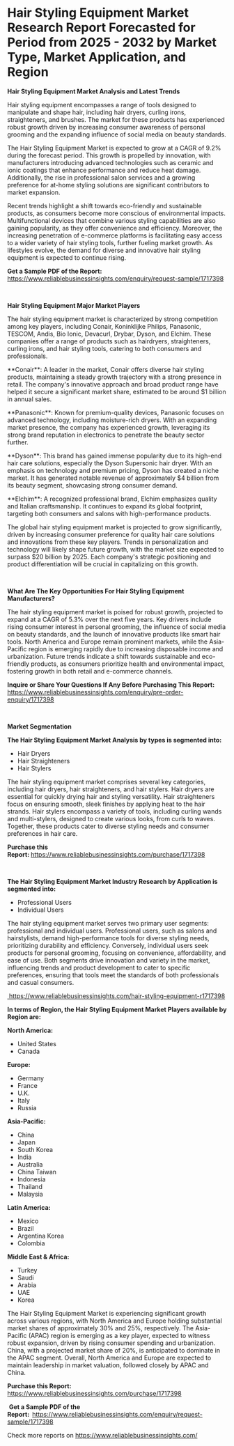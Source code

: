 <p><h1>Hair Styling Equipment Market Research Report Forecasted for Period from 2025 -  2032 by Market Type, Market Application, and Region</h1></p><p><strong>Hair Styling Equipment Market Analysis and Latest Trends</strong></p>
<p><p>Hair styling equipment encompasses a range of tools designed to manipulate and shape hair, including hair dryers, curling irons, straighteners, and brushes. The market for these products has experienced robust growth driven by increasing consumer awareness of personal grooming and the expanding influence of social media on beauty standards. </p><p>The Hair Styling Equipment Market is expected to grow at a CAGR of 9.2% during the forecast period. This growth is propelled by innovation, with manufacturers introducing advanced technologies such as ceramic and ionic coatings that enhance performance and reduce heat damage. Additionally, the rise in professional salon services and a growing preference for at-home styling solutions are significant contributors to market expansion.</p><p>Recent trends highlight a shift towards eco-friendly and sustainable products, as consumers become more conscious of environmental impacts. Multifunctional devices that combine various styling capabilities are also gaining popularity, as they offer convenience and efficiency. Moreover, the increasing penetration of e-commerce platforms is facilitating easy access to a wider variety of hair styling tools, further fueling market growth. As lifestyles evolve, the demand for diverse and innovative hair styling equipment is expected to continue rising.</p></p>
<p><strong>Get a Sample PDF of the Report:&nbsp;</strong> <a href="https://www.reliablebusinessinsights.com/enquiry/request-sample/1717398?utm_campaign=2354&utm_medium=2&utm_source=Github&utm_content=ia&utm_term=08022025&utm_id=hair-styling-equipment">https://www.reliablebusinessinsights.com/enquiry/request-sample/1717398</a></p>
<p>&nbsp;</p>
<p><strong>Hair Styling Equipment Major Market Players</strong></p>
<p><p>The hair styling equipment market is characterized by strong competition among key players, including Conair, Koninklijke Philips, Panasonic, TESCOM, Andis, Bio Ionic, Devacurl, Drybar, Dyson, and Elchim. These companies offer a range of products such as hairdryers, straighteners, curling irons, and hair styling tools, catering to both consumers and professionals. </p><p>**Conair**: A leader in the market, Conair offers diverse hair styling products, maintaining a steady growth trajectory with a strong presence in retail. The company's innovative approach and broad product range have helped it secure a significant market share, estimated to be around $1 billion in annual sales.</p><p>**Panasonic**: Known for premium-quality devices, Panasonic focuses on advanced technology, including moisture-rich dryers. With an expanding market presence, the company has experienced growth, leveraging its strong brand reputation in electronics to penetrate the beauty sector further.</p><p>**Dyson**: This brand has gained immense popularity due to its high-end hair care solutions, especially the Dyson Supersonic hair dryer. With an emphasis on technology and premium pricing, Dyson has created a niche market. It has generated notable revenue of approximately $4 billion from its beauty segment, showcasing strong consumer demand.</p><p>**Elchim**: A recognized professional brand, Elchim emphasizes quality and Italian craftsmanship. It continues to expand its global footprint, targeting both consumers and salons with high-performance products.</p><p>The global hair styling equipment market is projected to grow significantly, driven by increasing consumer preference for quality hair care solutions and innovations from these key players. Trends in personalization and technology will likely shape future growth, with the market size expected to surpass $20 billion by 2025. Each company's strategic positioning and product differentiation will be crucial in capitalizing on this growth.</p></p>
<p>&nbsp;</p>
<p><strong>What Are The Key Opportunities For Hair Styling Equipment Manufacturers?</strong></p>
<p><p>The hair styling equipment market is poised for robust growth, projected to expand at a CAGR of 5.3% over the next five years. Key drivers include rising consumer interest in personal grooming, the influence of social media on beauty standards, and the launch of innovative products like smart hair tools. North America and Europe remain prominent markets, while the Asia-Pacific region is emerging rapidly due to increasing disposable income and urbanization. Future trends indicate a shift towards sustainable and eco-friendly products, as consumers prioritize health and environmental impact, fostering growth in both retail and e-commerce channels.</p></p>
<p><strong>Inquire or Share Your Questions If Any Before Purchasing This Report:</strong> <a href="https://www.reliablebusinessinsights.com/enquiry/pre-order-enquiry/1717398?utm_campaign=2354&utm_medium=2&utm_source=Github&utm_content=ia&utm_term=08022025&utm_id=hair-styling-equipment">https://www.reliablebusinessinsights.com/enquiry/pre-order-enquiry/1717398</a></p>
<p>&nbsp;</p>
<p><strong>Market Segmentation</strong></p>
<p><strong>The Hair Styling Equipment Market Analysis by types is segmented into:</strong></p>
<p><ul><li>Hair Dryers</li><li>Hair Straighteners</li><li>Hair Stylers</li></ul></p>
<p><p>The hair styling equipment market comprises several key categories, including hair dryers, hair straighteners, and hair stylers. Hair dryers are essential for quickly drying hair and styling versatility. Hair straighteners focus on ensuring smooth, sleek finishes by applying heat to the hair strands. Hair stylers encompass a variety of tools, including curling wands and multi-stylers, designed to create various looks, from curls to waves. Together, these products cater to diverse styling needs and consumer preferences in hair care.</p></p>
<p><strong>Purchase this Report:&nbsp;</strong><a href="https://www.reliablebusinessinsights.com/purchase/1717398?utm_campaign=2354&utm_medium=2&utm_source=Github&utm_content=ia&utm_term=08022025&utm_id=hair-styling-equipment">https://www.reliablebusinessinsights.com/purchase/1717398</a></p>
<p>&nbsp;</p>
<p><strong>The Hair Styling Equipment Market Industry Research by Application is segmented into:</strong></p>
<p><ul><li>Professional Users</li><li>Individual Users</li></ul></p>
<p><p>The hair styling equipment market serves two primary user segments: professional and individual users. Professional users, such as salons and hairstylists, demand high-performance tools for diverse styling needs, prioritizing durability and efficiency. Conversely, individual users seek products for personal grooming, focusing on convenience, affordability, and ease of use. Both segments drive innovation and variety in the market, influencing trends and product development to cater to specific preferences, ensuring that tools meet the standards of both professionals and casual consumers.</p></p>
<p><a href="https://www.reliablebusinessinsights.com/hair-styling-equipment-r1717398?utm_campaign=2354&utm_medium=2&utm_source=Github&utm_content=ia&utm_term=08022025&utm_id=hair-styling-equipment">&nbsp;https://www.reliablebusinessinsights.com/hair-styling-equipment-r1717398</a></p>
<p><strong>In terms of Region, the Hair Styling Equipment Market Players available by Region are:</strong></p>
<p>
    <p> <strong> North America: </strong>
        <ul>
            <li>United States</li>
            <li>Canada</li>
        </ul>
        </p> 
    <p> <strong> Europe: </strong>
        <ul>
            <li>Germany</li>
            <li>France</li>
            <li>U.K.</li>
            <li>Italy</li>
            <li>Russia</li>
        </ul>
        </p> 
    <p> <strong> Asia-Pacific: </strong>
        <ul>
            <li>China</li>
            <li>Japan</li>
            <li>South Korea</li>
            <li>India</li>
            <li>Australia</li>
            <li>China Taiwan</li>
            <li>Indonesia</li>
            <li>Thailand</li>
            <li>Malaysia</li>
        </ul>
        </p> 
    <p> <strong> Latin America: </strong>
        <ul>
            <li>Mexico</li>
            <li>Brazil</li>
            <li>Argentina Korea</li>
            <li>Colombia</li>
        </ul>
        </p> 
    <p> <strong> Middle East & Africa: </strong>
        <ul>
            <li>Turkey</li>
            <li>Saudi</li>
            <li>Arabia</li>
            <li>UAE</li>
            <li>Korea</li>
        </ul>
    </p>
    </p>
<p><p>The Hair Styling Equipment Market is experiencing significant growth across various regions, with North America and Europe holding substantial market shares of approximately 30% and 25%, respectively. The Asia-Pacific (APAC) region is emerging as a key player, expected to witness robust expansion, driven by rising consumer spending and urbanization. China, with a projected market share of 20%, is anticipated to dominate in the APAC segment. Overall, North America and Europe are expected to maintain leadership in market valuation, followed closely by APAC and China.</p></p>
<p><strong>Purchase this Report: </strong><a href="https://www.reliablebusinessinsights.com/purchase/1717398?utm_campaign=2354&utm_medium=2&utm_source=Github&utm_content=ia&utm_term=08022025&utm_id=hair-styling-equipment">https://www.reliablebusinessinsights.com/purchase/1717398</a></p>
<p>&nbsp;<strong>Get a Sample PDF of the Report:&nbsp;&nbsp;</strong><a href="https://www.reliablebusinessinsights.com/enquiry/request-sample/1717398?utm_campaign=2354&utm_medium=2&utm_source=Github&utm_content=ia&utm_term=08022025&utm_id=hair-styling-equipment">https://www.reliablebusinessinsights.com/enquiry/request-sample/1717398</a></p>
<p><strong></strong></p>
<p>Check more reports on <a href="https://www.reliablebusinessinsights.com/?utm_campaign=2354&utm_medium=2&utm_source=Github&utm_content=ia&utm_term=08022025&utm_id=hair-styling-equipment">https://www.reliablebusinessinsights.com/</a></p>